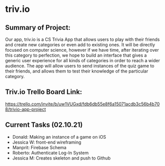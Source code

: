 # triv.io

## Summary of Project: 
Our app, triv.io is a CS Trivia App that allows users to play with their friends and create new categories or even add to existing ones. It will be directly focused on computer science, however if we have time, after iterating over this category to perfection, we hope to build an interface that gives a generic user experience for all kinds of categories in order to reach a wider audience. The app will allow users to send instances of the quiz game to their friends, and allows them to test their knowledge of the particular category.

## Triv.io Trello Board Link: 
https://trello.com/invite/b/uw1VUGxd/fdb6db55e8f6a15071acdb3c56b4b708/trivio-app-project



## Current Tasks (02.10.21)
* Donald: Making an instance of a game on iOS 
* Jessica W: front-end wireframing 
* Manprit: Firebase Schema
* Roberto: Authenticate Log-In System
* Jessica M: Creates skeleton and push to Github
